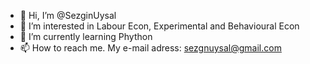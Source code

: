 - 👋 Hi, I’m @SezginUysal
- 👀 I’m interested in Labour Econ, Experimental and Behavioural Econ
- 🌱 I’m currently learning Phython
- 📫 How to reach me. My e-mail adress: sezgnuysal@gmail.com

<!---
SezginUysal/SezginUysal is a ✨ special ✨ repository because its `README.md` (this file) appears on your GitHub profile.
You can click the Preview link to take a look at your changes.
--->
